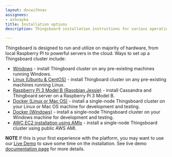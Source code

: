 ```yaml
---
layout: docwithnav
assignees:
- ashvayka
title: Installation options
description: Thingsboard installation instructions for various operation systems and cloud platforms

---
```



Thingsboard is designed to run and utilize on majority of hardware, from local Raspberry PI to powerful servers in the cloud.
Ways to set up a Thingsboard cluster include:

 - [Windows](/docs/user-guide/install/windows/) - install Thingboard cluster on any pre-existing machines running Windows.
 - [Linux (Ubuntu & CentOS)](/docs/user-guide/install/linux/) - install Thingboard cluster on any pre-existing machines running Linux.
 - [Raspberry Pi 3 Model B (Raspbian Jessie)](/docs/user-guide/install/rpi/) - install Cassandra and Thingboard server on a Raspberry Pi 3 Model B.
 - [Docker (Linux or Mac OS)](/docs/user-guide/install/docker/) - install a single-node Thingsboard cluster on your Linux or Mac OS machine for development and testing.
 - [Docker (Windows)](/docs/user-guide/install/docker-windows/) - install a single-node Thingsboard cluster on your Windows machine for development and testing.
 - [AWC EC2 installation using AMIs](/docs/user-guide/install/aws/) - install a single-node Thingsboard cluster using public AWS AMI.
 
**NOTE** If this is your first experience with the platform, you may want to use our [Live Demo](https://demo.thingsboard.io/signup) to save some time on the installation. 
See live demo [documentation page](/docs/user-guide/live-demo) for more details. 
